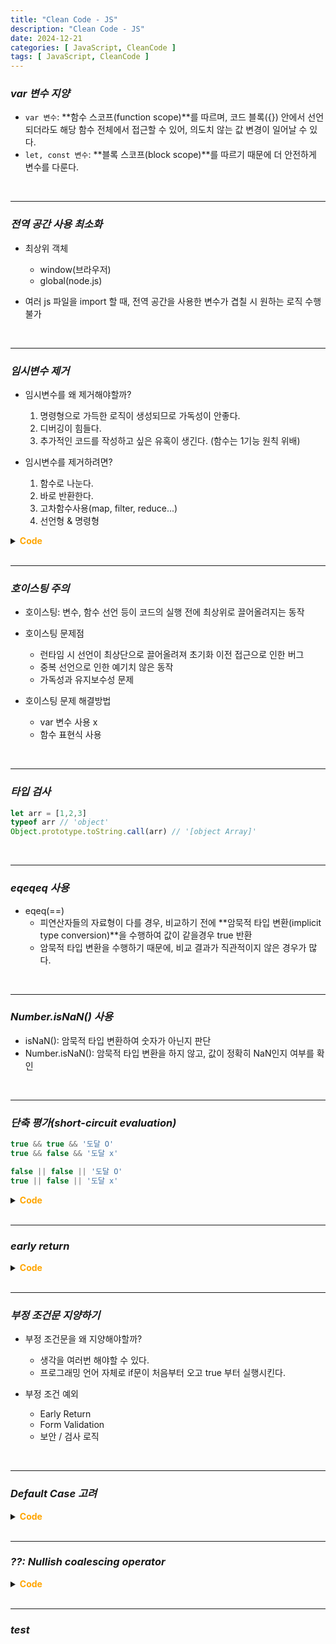 ```yaml
---
title: "Clean Code - JS"
description: "Clean Code - JS"
date: 2024-12-21
categories: [ JavaScript, CleanCode ]
tags: [ JavaScript, CleanCode ]
---
```


### ***var 변수 지양***

- `var 변수`: **함수 스코프(function scope)**를 따르며, 코드 블록({}) 안에서 선언되더라도 해당 함수 전체에서 접근할 수 있어, 의도치 않는 값 변경이 일어날 수 있다. 
- `let, const 변수`: **블록 스코프(block scope)**를 따르기 때문에 더 안전하게 변수를 다룬다.

<br/>
<hr>

### ***전역 공간 사용 최소화***

- 최상위 객체
  - window(브라우저)
  - global(node.js)
  
- 여러 js 파일을 import 할 때, 전역 공간을 사용한 변수가 겹칠 시 원하는 로직 수행 불가

<br/>
<hr>

### ***임시변수 제거***

- 임시변수를 왜 제거해야할까?  
  1. 명령형으로 가득한 로직이 생성되므로 가독성이 안좋다.
  2. 디버깅이 힘들다.
  3. 추가적인 코드를 작성하고 싶은 유혹이 생긴다. (함수는 1기능 원칙 위배)
  
- 임시변수를 제거하려면?  
  1. 함수로 나눈다.
  2. 바로 반환한다. 
  3. 고차함수사용(map, filter, reduce...)
  4. 선언형 & 명령형
  
<details>
<summary><span style="color:orange" class="point"><b>Code</b></span></summary>
<div markdown="1">

```js
function badGetElements() {
  const result = {}; // 임시 저장 공간
  result.title = document.querySelector('.title');
  result.text = document.querySelector('.text');
  result.value = document.querySelector('.value');
  return result;
}

function goodGetElements() {
  return {
    title: document.querySelector('.title'),
    text: document.querySelector('.text'),
    value: document.querySelector('.value')
  }
}

// ------------------------------------

function badGetDateTime(targetDate) {
  let month = targetDate.getMonth();
  let day = targetDate.getDate();
  let hour = targetDate.getHours();

  month = month >= 10 ? month : '0' + month;
  day = day >= 10 ? day : '0' + day;
  hour = hour >= 10 ? hour : '0' + hour;

  return {month, day, hour}
}

function goodGetDateTime(targetDate) {
  const month = targetDate.getMonth();
  const day = targetDate.getDate();
  const hour = targetDate.getHours();

  return {
    month: month >= 10 ? month : '0' + month,
    day: day >= 10 ? day : '0' + day,
    hour: hour >= 10 ? hour : '0' + hour
  }

}
```

</div>
</details>


<br/>
<hr>

### ***호이스팅 주의***

- 호이스팅: 변수, 함수 선언 등이 코드의 실행 전에 최상위로 끌어올려지는 동작
  
- 호이스팅 문제점
  - 런타임 시 선언이 최상단으로 끌어올려져 초기화 이전 접근으로 인한 버그
  - 중복 선언으로 인한 예기치 않은 동작
  - 가독성과 유지보수성 문제
  
- 호이스팅 문제 해결방법
  - var 변수 사용 x
  - 함수 표현식 사용

<br/>
<hr>

### ***타입 검사***

```js
let arr = [1,2,3]
typeof arr // 'object'
Object.prototype.toString.call(arr) // '[object Array]'
```

<br/>
<hr>

### ***eqeqeq 사용***

- eqeq(==) 
  - 피연산자들의 자료형이 다를 경우, 비교하기 전에 **암묵적 타입 변환(implicit type conversion)**을 수행하여 값이 같을경우 true 반환
  - 암묵적 타입 변환을 수행하기 때문에, 비교 결과가 직관적이지 않은 경우가 많다.


<br/>
<hr>

### ***Number.isNaN() 사용***

- isNaN(): 암묵적 타입 변환하여 숫자가 아닌지 판단
- Number.isNaN(): 암묵적 타입 변환을 하지 않고, 값이 정확히 NaN인지 여부를 확인


<br/>
<hr>

### ***단축 평가(short-circuit evaluation)***

```js
true && true && '도달 O'
true && false && '도달 x'

false || false || '도달 O'
true || false || '도달 x'
```

<details>
<summary><span style="color:orange" class="point"><b>Code</b></span></summary>
<div markdown="1">

```JS
function badFetchData() {
  if (state.data) {
    return state.data;
  } else {
    return 'Fetching...';
  }
}

function goodFetchData() {
  return state.data || 'Fetching...';
}

// ------------------------------------

function badFavoriteDog(someDog) {
  let favoriteDog;
  if (someDog) {
    favoriteDog = dog;
  } else {
    favoriteDog = '냐옹';
  }
  return favoriteDog;
}

// someDog 가 falsy 일 경우 냐옹을 반환
function goodFavoriteDog(someDog) {
  return (someDog || '냐옹') + '입니다.';
}

// ------------------------------------

const badGetActiveUserName(user, isLogin) {
  if (isLogin && user) {
    if (user.name) {
      return user.name;
    } else {
      return 'Guest';
    }
  }
}

const goodGetActiveUserName(user, isLogin) {
  if (isLogin && user) {
    return user.name || 'Guest';
  }
}
```

</div>
</details>

<br/>
<hr>

### ***early return***

<details>
<summary><span style="color:orange" class="point"><b>Code</b></span></summary>
<div markdown="1">

```js
function badLoginService(isLogin, user) {
  if (!isLogin) {
    if (checkToken()) {
      if (!user.nickName) {
        return registerUser(user);
      } else {
        refreshToken();

        return '로그인 성공';
      }
    } else {
      throw new Error('No token');
    }
  }
}


function goodLoginService(isLogin, user) {

  if (isLogin) {
    return;
  }

  if (!checkToken()) {
    throw new Error('No token');
  }

  if (!user.nickName) {
    return registerUser(user);
  }
  
  refreshToken();
  return '로그인 성공';
}
```

</div>
</details>

<br/>
<hr>

### ***부정 조건문 지양하기***

- 부정 조건문을 왜 지양해야할까?
  - 생각을 여러번 해야할 수 있다.
  - 프로그래밍 언어 자체로 if문이 처음부터 오고 true 부터 실행시킨다.

- 부정 조건 예외
  - Early Return
  - Form Validation
  - 보안 / 검사 로직

<br/>
<hr>

### ***Default Case 고려***

<details>
<summary><span style="color:orange" class="point"><b>Code</b></span></summary>
<div markdown="1">

```JS
function badCreateElement(type, height, width) {
  const element = document.createElement(type);
  element.style.height = height;
  element.style.width = width;
  return element;
}
badCreateElement('div');


function goodCreateElement(type, height, width) {
  const element = document.createElement(type || 'div');
  element.style.height = String(height || 100) + 'px';
  element.style.width = String(width || 100) + 'px';
  return element;
}
goodCreateElement();

// ------------------------------------------------

function safe10진수ParseInt(number, radix) {
  return parseInt(number, radix || 10);
}
```

</div>
</details>

<br/>
<hr>

### ***??: Nullish coalescing operator***

<details>
<summary><span style="color:orange" class="point"><b>Code</b></span></summary>
<div markdown="1">

```js
function badCreateElement(type, height, width) {
  const element = document.createElement(type || 'div');
  element.style.height = String(height || 100) + 'px';
  element.style.width = String(width || 100) + 'px';
  return element;
}

// div, 100px, 100px
// height, width 가 0px인 dom을 만들 수 없는 코드
badCreateElement('div', 0, 0); 

function goodCreateElement(type, height, width) {
  const element = document.createElement(type || 'div');
  element.style.height = String(height ?? 100) + 'px';
  element.style.width = String(width ?? 100) + 'px';
  return element;
}
goodCreateElement('div', 0, 0); // div, 0px, 0px
```
> ??: 연산자는 왼쪽 피연산자가 null, undefined 일 경우에만 오른쪽 피연산자로 넘어간다.

</div>
</details>


<br/>
<hr>

### ***test***